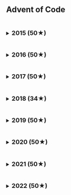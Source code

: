 ## Advent of Code

<details>
<summary><h3 style="display: inline-block;">2015 (50★)</h3></summary>

| Day |   Ruby (1) |   Ruby (2) |
| --- | ---------: | ---------: |
| 01  |    0.49 ms |    0.17 ms |
| 02  |    1.21 ms |    0.61 ms |
| 03  |    3.42 ms |    4.13 ms |
| 04  |  201.39 ms | 5779.57 ms |
| 05  |    0.84 ms |    1.40 ms |
| 06  | 4836.02 ms | 4927.13 ms |

</details>

<details>
<summary><h3 style="display: inline-block;">2016 (50★)</h3></summary>
</details>

<details>
<summary><h3 style="display: inline-block;">2017 (50★)</h3></summary>
</details>

<details>
<summary><h3 style="display: inline-block;">2018 (34★)</h3></summary>

| Day |  Ruby (1) |   Ruby (2) |
| --- | --------: | ---------: |
| 15  | 850.27 ms | 6070.51 ms |
| 16  |  16.35 ms |    3.22 ms |
| 17  | 177.33 ms |  189.62 ms |

</details>

<details>
<summary><h3 style="display: inline-block;">2019 (50★)</h3></summary>
</details>

<details>
<summary><h3 style="display: inline-block;">2020 (50★)</h3></summary>
</details>

<details>
<summary><h3 style="display: inline-block;">2021 (50★)</h3></summary>
</details>

<details>
<summary><h3 style="display: inline-block;">2022 (50★)</h3></summary>
</details>
